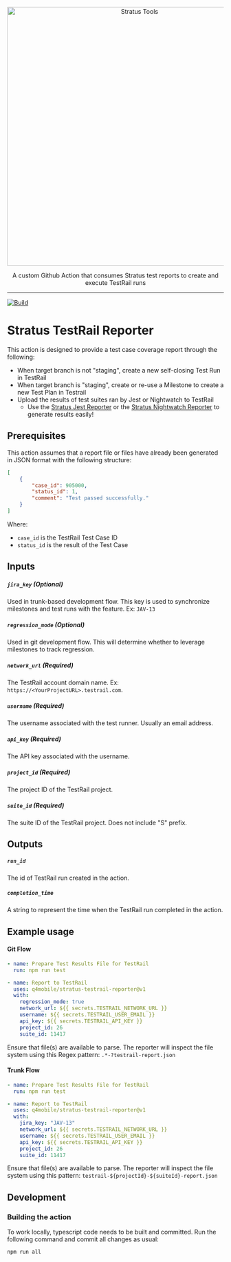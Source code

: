 <p align="center">
    <img width="600" alt="Stratus Tools" src="https://i.imgur.com/gXvZKYB.png">
</p>
<p align="center">A custom Github Action that consumes Stratus test reports to create and execute TestRail runs</p>

---

[![Build](https://github.com/q4mobile/stratus-testrail-reporter/actions/workflows/build.yml/badge.svg?branch=develop)](https://github.com/q4mobile/stratus-testrail-reporter/actions/workflows/build.yml)

# Stratus TestRail Reporter

This action is designed to provide a test case coverage report through the following:
- When target branch is not "staging", create a new self-closing Test Run in TestRail
- When target branch is "staging", create or re-use a Milestone to create a new Test Plan in Testrail
- Upload the results of test suites ran by Jest or Nightwatch to TestRail
  - Use the [Stratus Jest Reporter](https://github.com/q4mobile/stratus-jest-reporter) or the [Stratus Nightwatch Reporter](https://github.com/q4mobile/stratus-nightwatch-reporter) to generate results easily!

## Prerequisites

This action assumes that a report file or files have already been generated in JSON format
with the following structure:

```JSON
[
    {
        "case_id": 905000,
        "status_id": 1,
        "comment": "Test passed successfully."
    }
]
```
Where:
- `case_id` is the TestRail Test Case ID
- `status_id` is the result of the Test Case

## Inputs

##### `jira_key` (**Optional**)
Used in trunk-based development flow. This key is used to synchronize milestones and test runs with the feature. Ex: `JAV-13`

##### `regression_mode` (**Optional**)
Used in git development flow. This will determine whether to leverage milestones to track regression.

##### `network_url` (**Required**)
The TestRail account domain name. Ex: `https://<YourProjectURL>.testrail.com`.

##### `username` (**Required**)
The username associated with the test runner. Usually an email address.

##### `api_key` (**Required**)
The API key associated with the username.

##### `project_id` (**Required**)
The project ID of the TestRail project.

##### `suite_id` (**Required**)
The suite ID of the TestRail project. Does not include "S" prefix.

## Outputs

##### `run_id`
The id of TestRail run created in the action.

##### `completion_time`
A string to represent the time when the TestRail run completed in the action.

## Example usage

#### Git Flow

```yml
- name: Prepare Test Results File for TestRail
  run: npm run test

- name: Report to TestRail
  uses: q4mobile/stratus-testrail-reporter@v1
  with:
    regression_mode: true
    network_url: ${{ secrets.TESTRAIL_NETWORK_URL }}
    username: ${{ secrets.TESTRAIL_USER_EMAIL }}
    api_key: ${{ secrets.TESTRAIL_API_KEY }}
    project_id: 26
    suite_id: 11417
```

Ensure that file(s) are available to parse. The reporter will inspect the file system using this Regex pattern:
`.*-?testrail-report.json`

#### Trunk Flow

```yml
- name: Prepare Test Results File for TestRail
  run: npm run test

- name: Report to TestRail
  uses: q4mobile/stratus-testrail-reporter@v1
  with:
    jira_key: "JAV-13"
    network_url: ${{ secrets.TESTRAIL_NETWORK_URL }}
    username: ${{ secrets.TESTRAIL_USER_EMAIL }}
    api_key: ${{ secrets.TESTRAIL_API_KEY }}
    project_id: 26
    suite_id: 11417
```

Ensure that file(s) are available to parse. The reporter will inspect the file system using this pattern:
`testrail-${projectId}-${suiteId}-report.json`

## Development

### Building the action

To work locally, typescript code needs to be built and committed. Run the following command and commit all changes as usual:
```shell
npm run all
```